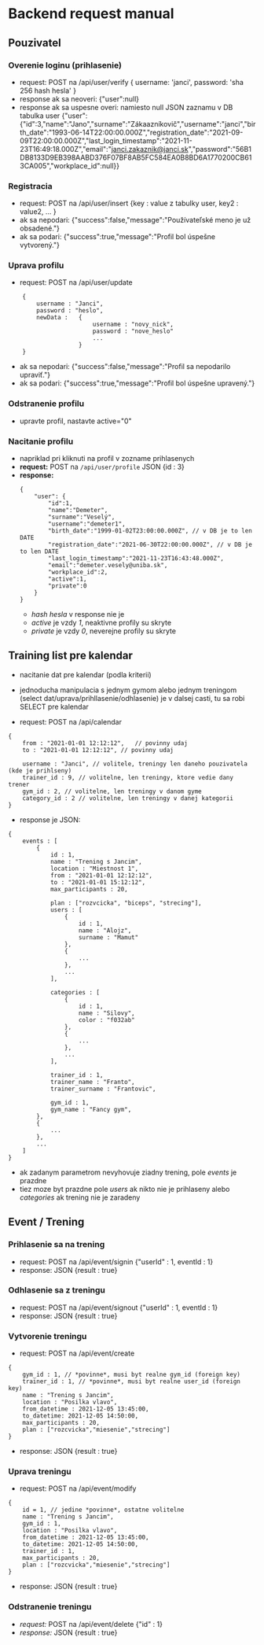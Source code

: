 # Backend request manual

## Pouzivatel

### Overenie loginu (prihlasenie)
- request: POST na /api/user/verify { username: 'janci', password: 'sha 256 hash hesla' }
- response ak sa neoveri: {"user":null}
- response ak sa uspesne overi: namiesto null JSON zaznamu v DB tabulka user
{"user":{"id":3,"name":"Jano","surname":"Zákaazníkovič","username":"janci","birth_date":"1993-06-14T22:00:00.000Z","registration_date":"2021-09-09T22:00:00.000Z","last_login_timestamp":"2021-11-23T16:49:18.000Z","email":"janci.zakaznik@janci.sk","password":"56B1DB8133D9EB398AABD376F07BF8AB5FC584EA0B8BD6A1770200CB613CA005","workplace_id":null}}

### Registracia
- request: POST na /api/user/insert {key : value z tabulky user, key2 : value2, ... }
- ak sa nepodari: {"success":false,"message":"Používateľské meno je už obsadené."}
- ak sa podari: {"success":true,"message":"Profil bol úspešne vytvorený."}

### Uprava profilu
- request: POST na /api/user/update
```
	{
		username : "Janci",
		password : "heslo",
		newData	: 	{
						username : "novy_nick",
						password : "nove_heslo"
						...
					}	
	}
```
- ak sa nepodari: {"success":false,"message":"Profil sa nepodarilo upraviť."}
- ak sa podari: {"success":true,"message":"Profil bol úspešne upravený."}

### Odstranenie profilu
- upravte profil, nastavte active="0"

### Nacitanie profilu
 - napriklad pri kliknuti na profil v zozname prihlasenych
 - **request:** POST na `/api/user/profile`
	JSON {id : 3}
 - **response:**
	```
	{
		"user": {
			"id":1,
			"name":"Demeter",
			"surname":"Veselý",
			"username":"demeter1",
			"birth_date":"1999-01-02T23:00:00.000Z", // v DB je to len DATE
			"registration_date":"2021-06-30T22:00:00.000Z", // v DB je to len DATE
			"last_login_timestamp":"2021-11-23T16:43:48.000Z",
			"email":"demeter.vesely@uniba.sk",
			"workplace_id":2,
			"active":1,
			"private":0
		}
	}
	```
	- *hash hesla* v response nie je
	- *active* je vzdy *1*, neaktivne profily su skryte
	- *private* je vzdy *0*, neverejne profily su skryte


## Training list pre kalendar
- nacitanie dat pre kalendar (podla kriterii)
- jednoducha manipulacia s jednym gymom alebo jednym treningom (select dat/uprava/prihllasenie/odhlasenie) je v dalsej casti, tu sa robi SELECT pre kalendar

- request: POST na /api/calendar
```
{
	from : "2021-01-01 12:12:12",   // povinny udaj
	to : "2021-01-01 12:12:12",	// povinny udaj
	
	username : "Janci",	// volitele, treningy len daneho pouzivatela (kde je prihlseny)
	trainer_id : 9, // volitelne, len treningy, ktore vedie dany trener
	gym_id : 2,	// volitelne, len treningy v danom gyme
	category_id : 2 // volitelne, len treningy v danej kategorii
}
```
- response je JSON:
```
{
	events : [
		{
			id : 1,
			name : "Trening s Jancim",
			location : "Miestnost 1",
			from : "2021-01-01 12:12:12",
			to : "2021-01-01 15:12:12",
			max_participants : 20,
			
			plan : ["rozvcicka", "biceps", "strecing"],
			users : [
				{
					id : 1,
					name : "Alojz",
					surname : "Mamut"
				},
				{
					...
				},
				...			
			],
			
			categories : [
				{
					id : 1,
					name : "Silovy",
					color : "f032ab"
				},
				{
					...
				},
				...			
			],			
			
			trainer_id : 1,
			trainer_name : "Franto",
			trainer_surname : "Frantovic",
			
			gym_id : 1,
			gym_name : "Fancy gym",
		},
		{
			...		
		},
		...	
	]
}
```
- ak zadanym parametrom nevyhovuje ziadny trening, pole _events_ je prazdne
- tiez moze byt prazdne pole _users_ ak nikto nie je prihlaseny alebo _categories_ ak trening nie je zaradeny


## Event / Trening

### Prihlasenie sa na trening
- request: POST na /api/event/signin {"userId" : 1, eventId : 1}
- response: JSON {result : true}

### Odhlasenie sa z treningu
- request: POST na /api/event/signout {"userId" : 1, eventId : 1}
- response: JSON {result : true}

### Vytvorenie treningu
- request: POST na /api/event/create
```
{
	gym_id : 1, // *povinne*, musi byt realne gym_id (foreign key)
	trainer_id : 1, // *povinne*, musi byt realne user_id (foreign key)
	name : "Trening s Jancim",
	location : "Posilka vlavo",
	from_datetime : 2021-12-05 13:45:00,
	to_datetime: 2021-12-05 14:50:00,
	max_participants : 20,
	plan : ["rozcvicka","miesenie","strecing"]	
}
```
- response: JSON {result : true}

### Uprava treningu
- request: POST na /api/event/modify
```
{
	id = 1, // jedine *povinne*, ostatne volitelne
	name : "Trening s Jancim",
	gym_id : 1,
	location : "Posilka vlavo",
	from_datetime : 2021-12-05 13:45:00,
	to_datetime: 2021-12-05 14:50:00,
	trainer_id : 1,
	max_participants : 20,
	plan : ["rozcvicka","miesenie","strecing"]	
}
```
- response: JSON {result : true}

### Odstranenie treningu
- *request:* POST na /api/event/delete {"id" : 1}
- *response:* JSON {result : true}
